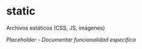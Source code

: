 # static

Archivos estáticos (CSS, JS, imágenes)

*Placeholder - Documentar funcionalidad específica*
